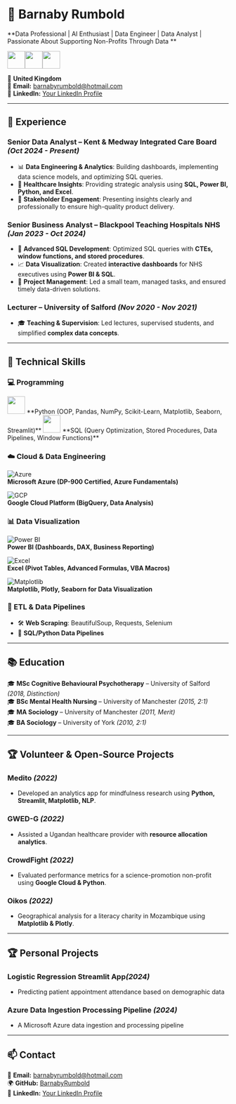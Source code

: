 # 🚀 Barnaby Rumbold  
**Data Professional | AI Enthusiast | Data Engineer | Data Analyst | Passionate About Supporting Non-Profits Through Data **  
<div style="display: flex;"> <img src="https://cdn.jsdelivr.net/gh/devicons/devicon/icons/python/python-original.svg" width="40px"/> <img src="https://raw.githubusercontent.com/BarnabyRumbold/BarnabyRumbold/main/icons8-sql-database-96.png" width="40px"/> <img src="https://cdn.jsdelivr.net/gh/devicons/devicon/icons/azure/azure-original.svg" width="40px"/> </div>


📍 **United Kingdom**  
📧 **Email:** barnabyrumbold@hotmail.com  
🔗 **LinkedIn:** [Your LinkedIn Profile](#)  

---

## 💼 **Experience**
### **Senior Data Analyst** – Kent & Medway Integrated Care Board _(Oct 2024 - Present)_
- 📊 **Data Engineering & Analytics**: Building dashboards, implementing data science models, and optimizing SQL queries.  
- 🏥 **Healthcare Insights**: Providing strategic analysis using **SQL, Power BI, Python, and Excel**.  
- 📢 **Stakeholder Engagement**: Presenting insights clearly and professionally to ensure high-quality product delivery.  

### **Senior Business Analyst** – Blackpool Teaching Hospitals NHS _(Jan 2023 - Oct 2024)_
- 🔄 **Advanced SQL Development**: Optimized SQL queries with **CTEs, window functions, and stored procedures**.  
- 📈 **Data Visualization**: Created **interactive dashboards** for NHS executives using **Power BI & SQL**.  
- 📌 **Project Management**: Led a small team, managed tasks, and ensured timely data-driven solutions.  

### **Lecturer** – University of Salford _(Nov 2020 - Nov 2021)_
- 🎓 **Teaching & Supervision**: Led lectures, supervised students, and simplified **complex data concepts**.  

---

## 🔧 **Technical Skills**
### **💻 Programming**
<img src="https://cdn.jsdelivr.net/gh/devicons/devicon/icons/python/python-original.svg" width="40px"/>  
**Python (OOP, Pandas, NumPy, Scikit-Learn, Matplotlib, Seaborn, Streamlit)**  

<img src="https://cdn.jsdelivr.net/gh/devicons/devicon/icons/mysql/mysql-original.svg" width="40px"/>  
**SQL (Query Optimization, Stored Procedures, Data Pipelines, Window Functions)**  

### **☁️ Cloud & Data Engineering**
![Azure](https://img.shields.io/badge/Microsoft%20Azure-0078D4?style=for-the-badge&logo=microsoftazure&logoColor=white)  
**Microsoft Azure (DP-900 Certified, Azure Fundamentals)**  

![GCP](https://img.shields.io/badge/Google%20Cloud-4285F4?style=for-the-badge&logo=googlecloud&logoColor=white)  
**Google Cloud Platform (BigQuery, Data Analysis)**  

### **📊 Data Visualization**
![Power BI](https://img.shields.io/badge/Power%20BI-F2C811?style=for-the-badge&logo=powerbi&logoColor=black)  
**Power BI (Dashboards, DAX, Business Reporting)**  

![Excel](https://img.shields.io/badge/Microsoft%20Excel-217346?style=for-the-badge&logo=microsoftexcel&logoColor=white)  
**Excel (Pivot Tables, Advanced Formulas, VBA Macros)**  

![Matplotlib](https://img.shields.io/badge/Matplotlib-008080?style=for-the-badge&logo=python&logoColor=white)  
**Matplotlib, Plotly, Seaborn for Data Visualization**  

### **📂 ETL & Data Pipelines**
- 🛠 **Web Scraping**: BeautifulSoup, Requests, Selenium  
- 🔄 **SQL/Python Data Pipelines**  

---

## 📚 **Education**
🎓 **MSc Cognitive Behavioural Psychotherapy** – University of Salford _(2018, Distinction)_  
🎓 **BSc Mental Health Nursing** – University of Manchester _(2015, 2:1)_  
🎓 **MA Sociology** – University of Manchester _(2011, Merit)_  
🎓 **BA Sociology** – University of York _(2010, 2:1)_  

---

## 🏆 **Volunteer & Open-Source Projects**
### **Medito** _(2022)_
- Developed an analytics app for mindfulness research using **Python, Streamlit, Matplotlib, NLP**.  
### **GWED-G** _(2022)_
- Assisted a Ugandan healthcare provider with **resource allocation analytics**.  
### **CrowdFight** _(2022)_
- Evaluated performance metrics for a science-promotion non-profit using **Google Cloud & Python**.  
### **Oikos** _(2022)_
- Geographical analysis for a literacy charity in Mozambique using **Matplotlib & Plotly**.

---

## 🏆 **Personal Projects**
### **Logistic Regression Streamlit App**_(2024)_
- Predicting patient appointment attendance based on demographic data
### Azure Data Ingestion Processing Pipeline _(2024)_
- A Microsoft Azure data ingestion and processing pipeline

---

## 📫 **Contact**
📧 **Email:** barnabyrumbold@hotmail.com  
🌍 **GitHub:** [BarnabyRumbold](https://github.com/BarnabyRumbold)  
💼 **LinkedIn:** [Your LinkedIn Profile](#)  
